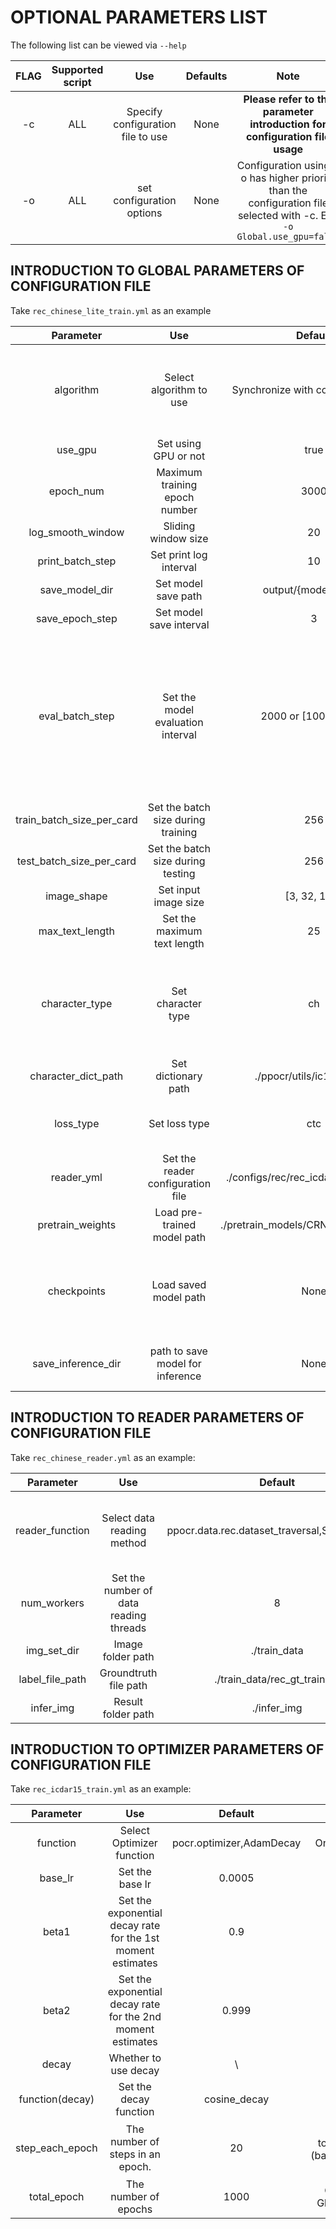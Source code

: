 # OPTIONAL PARAMETERS LIST

The following list can be viewed via `--help`

|         FLAG             |     Supported script    |        Use        |      Defaults       |         Note         |
| :----------------------: | :------------: | :---------------: | :--------------: | :-----------------: |
|          -c              |      ALL       |  Specify configuration file to use |  None  |  **Please refer to the parameter introduction for configuration file usage** |
|          -o              |      ALL       |  set configuration options  |  None  |  Configuration using -o has higher priority than the configuration file selected with -c. E.g: `-o Global.use_gpu=false`  |  


## INTRODUCTION TO GLOBAL PARAMETERS OF CONFIGURATION FILE

Take `rec_chinese_lite_train.yml` as an example


|         Parameter             |            Use                |      Default       |            Note            |
| :----------------------: |  :---------------------:   | :--------------:  |   :--------------------:   |
|      algorithm           |    Select algorithm to use                    |  Synchronize with configuration file   |     For selecting model, please refer to the supported model [list](https://github.com/PaddlePaddle/PaddleOCR/blob/develop/README_en.md) |
|      use_gpu             |    Set using GPU or not            |       true        |                \                 |
|      epoch_num           |    Maximum training epoch number             |       3000        |                \                 |
|      log_smooth_window   |    Sliding window size            |       20          |                \                 |
|      print_batch_step    |    Set print log interval         |       10          |                \                 |
|      save_model_dir      |    Set model save path        |  output/{model_name}  |                \                 |
|      save_epoch_step     |    Set model save interval        |       3           |                \                 |
|      eval_batch_step     |    Set the model evaluation interval        |2000 or [1000, 2000] |runing evaluation every 2000 iters or evaluation is run every 2000 iterations after the 1000th iteration  |
|train_batch_size_per_card |  Set the batch size during training   |         256         |                \                 |
| test_batch_size_per_card |  Set the batch size during testing    |         256         |                \                 |
|      image_shape         |    Set input image size        |   [3, 32, 100]    |                \                 |
|      max_text_length     |    Set the maximum text length        |       25          |                \                 |
|      character_type      |    Set character type            |       ch          |    en/ch, the default dict will be used for en, and the custom dict will be used for ch|
|      character_dict_path |    Set dictionary path            |  ./ppocr/utils/ic15_dict.txt  |    \                 |
|      loss_type           |    Set loss type              |       ctc         |    Supports two types of loss: ctc / attention |
|      reader_yml          |    Set the reader configuration file          |  ./configs/rec/rec_icdar15_reader.yml  |  \          |
|      pretrain_weights    |    Load pre-trained model path      |  ./pretrain_models/CRNN/best_accuracy  |  \          |
|      checkpoints         |    Load saved model path            |       None        |    Used to load saved parameters to continue training after interruption |
|      save_inference_dir  |   path to save model for inference |          None        |   Use to save inference model |

## INTRODUCTION TO READER PARAMETERS OF CONFIGURATION FILE

Take `rec_chinese_reader.yml` as an example:

|         Parameter             |            Use                |      Default       |            Note            |
| :----------------------: |  :---------------------:   | :--------------:  |   :--------------------:   |
|      reader_function     |    Select data reading method        |  ppocr.data.rec.dataset_traversal,SimpleReader  | Support two data reading methods: SimpleReader / LMDBReader  |
|      num_workers             |    Set the number of data reading threads            |       8        |                \                 |
|      img_set_dir          |    Image folder path             |       ./train_data        |                \                 |
|      label_file_path      |    Groundtruth file path           |       ./train_data/rec_gt_train.txt| \    |
|      infer_img            |    Result folder path     |       ./infer_img | \|

## INTRODUCTION TO OPTIMIZER PARAMETERS OF CONFIGURATION FILE

Take `rec_icdar15_train.yml` as an example:

|         Parameter             |            Use          |      Default        |            None             |
| :---------------------: |  :---------------------:   | :--------------:  |   :--------------------:   |
|         function        |         Select Optimizer function          |  pocr.optimizer,AdamDecay  |  Only support Adam  |
|         base_lr         |      Set the base lr          |       0.0005      |               \             |
|         beta1           |    Set the exponential decay rate for the 1st moment estimates  |       0.9         |               \             |
|         beta2           |    Set the exponential decay rate for the 2nd moment estimates  |     0.999         |               \             |
|         decay           |         Whether to use decay       |    \              |               \             |
|      function(decay)    |         Set the decay function       |   cosine_decay    |           Only support cosine_decay            |
|      step_each_epoch    |      The number of steps in an epoch.  |         20       | Calculation ：total_image_num / (batch_size_per_card * card_size) |
|        total_epoch      |    The number of epochs      |       1000      | Consistent with Global.epoch_num      |
